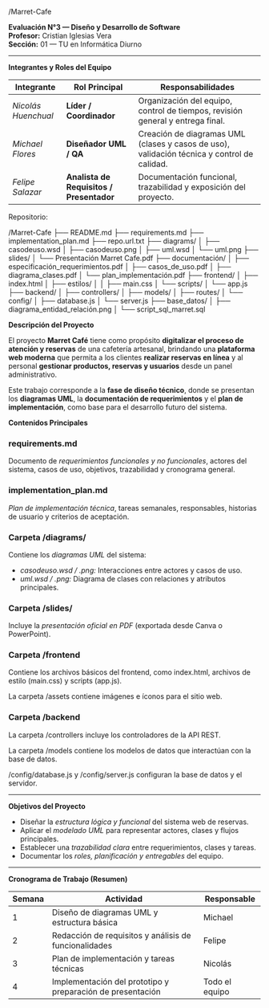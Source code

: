/Marret-Cafe

**Evaluación N°3 — Diseño y Desarrollo de Software**  
**Profesor:** Cristian Iglesias Vera  
**Sección:** 01 — TU en Informática Diurno  

--- 

  **Integrantes y Roles del Equipo**

| **Integrante** | **Rol Principal** | **Responsabilidades** |
|----------------|------------------|------------------------|
| *Nicolás Huenchual* | **Líder / Coordinador** | Organización del equipo, control de tiempos, revisión general y entrega final. |
| *Michael Flores* | **Diseñador UML / QA** | Creación de diagramas UML (clases y casos de uso), validación técnica y control de calidad. |
| *Felipe Salazar* | **Analista de Requisitos / Presentador** | Documentación funcional, trazabilidad y exposición del proyecto. |

Repositorio:

/Marret-Cafe
├── README.md
├── requirements.md
├── implementation_plan.md
├── repo.url.txt
├── diagrams/
│   ├── casodeuso.wsd
│   ├── casodeuso.png
│   ├── uml.wsd
│   └── uml.png
├── slides/
│   └── Presentación Marret Cafe.pdf
├── documentación/
│   ├── especificación_requerimientos.pdf
│   ├── casos_de_uso.pdf
│   ├── diagrama_clases.pdf
│   └── plan_implementación.pdf
├── frontend/
│   ├── index.html
│   ├── estilos/
│   │   ├── main.css
│   └── scripts/
│       └── app.js
├── backend/
│   ├── controllers/
│   ├── models/
│   ├── routes/
│   └── config/
│       ├── database.js
│       └── server.js
├── base_datos/
│   ├── diagrama_entidad_relación.png
│   └── script_sql_marret.sql


**Descripción del Proyecto**

El proyecto **Marret Café** tiene como propósito **digitalizar el proceso de atención y reservas** de una cafetería artesanal, brindando una **plataforma web moderna** que permita a los clientes **realizar reservas en línea** y al personal **gestionar productos, reservas y usuarios** desde un panel administrativo.

Este trabajo corresponde a la **fase de diseño técnico**, donde se presentan los **diagramas UML**, la **documentación de requerimientos** y el **plan de implementación**, como base para el desarrollo futuro del sistema.


**Contenidos Principales**

### requirements.md
Documento de *requerimientos funcionales y no funcionales*, actores del sistema, casos de uso, objetivos, trazabilidad y cronograma general.

### implementation_plan.md
*Plan de implementación técnica*, tareas semanales, responsables, historias de usuario y criterios de aceptación.

### Carpeta /diagrams/
Contiene los *diagramas UML* del sistema:
- *casodeuso.wsd / .png:* Interacciones entre actores y casos de uso.  
- *uml.wsd / .png:* Diagrama de clases con relaciones y atributos principales.

### Carpeta /slides/
Incluye la *presentación oficial en PDF* (exportada desde Canva o PowerPoint).

### Carpeta /frontend

Contiene los archivos básicos del frontend, como index.html, archivos de estilo (main.css) y scripts (app.js).

La carpeta /assets contiene imágenes e íconos para el sitio web.

### Carpeta /backend

La carpeta /controllers incluye los controladores de la API REST.

La carpeta /models contiene los modelos de datos que interactúan con la base de datos.

/config/database.js y /config/server.js configuran la base de datos y el servidor.

---

**Objetivos del Proyecto**

- Diseñar la *estructura lógica y funcional* del sistema web de reservas.  
- Aplicar el *modelado UML* para representar actores, clases y flujos principales.  
- Establecer una *trazabilidad clara* entre requerimientos, clases y tareas.  
- Documentar los *roles, planificación y entregables* del equipo.  

---

**Cronograma de Trabajo (Resumen)**

| Semana | Actividad                                                  | Responsable    |
| ------ | ---------------------------------------------------------- | -------------- |
| 1      | Diseño de diagramas UML y estructura básica                | Michael        |
| 2      | Redacción de requisitos y análisis de funcionalidades      | Felipe         |
| 3      | Plan de implementación y tareas técnicas                   | Nicolás        |
| 4      | Implementación del prototipo y preparación de presentación | Todo el equipo |
